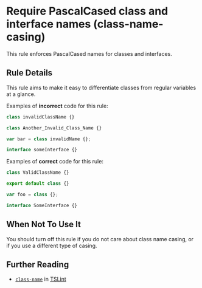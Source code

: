 # Require PascalCased class and interface names (class-name-casing)

This rule enforces PascalCased names for classes and interfaces.

## Rule Details

This rule aims to make it easy to differentiate classes from regular variables at a glance.

Examples of **incorrect** code for this rule:

```ts
class invalidClassName {}

class Another_Invalid_Class_Name {}

var bar = class invalidName {};

interface someInterface {}
```

Examples of **correct** code for this rule:

```ts
class ValidClassName {}

export default class {}

var foo = class {};

interface SomeInterface {}
```

## When Not To Use It

You should turn off this rule if you do not care about class name casing, or if
you use a different type of casing.

## Further Reading

- [`class-name`](https://palantir.github.io/tslint/rules/class-name/) in [TSLint](https://palantir.github.io/tslint/)
